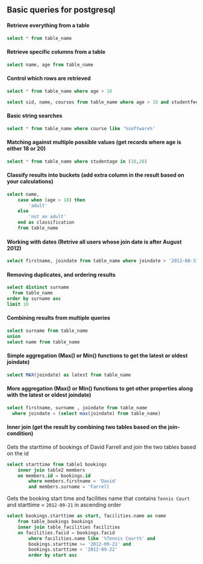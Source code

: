 ## Basic queries for postgresql

#### Retrieve everything from a table
```sql
select * from table_name
```

#### Retrieve specific columns from a table
```sql
select name, age from table_name
```

#### Control which rows are retrieved
```sql
select * from table_name where age > 18

select sid, name, courses from table_name where age > 18 and studentfee < 5000
```

#### Basic string searches
```sql
select * from table_name where course like '%software%' 
```

#### Matching against multiple possible values (get records where age is either 18 or 20)
```sql
select * from table_name where studentage in (18,20)
```

#### Classify results into buckets (add extra column in the result based on your calculations)
```sql
select name, 
	case when (age > 18) then
		'adult'
	else
		'not an adult' 
	end	as classification
	from table_name
```

#### Working with dates (Retrive all users whose join date is after August 2012)
```sql
select firstname, joindate from table_name where joindate > '2012-08-31'
```

#### Removing duplicates, and ordering results
```sql
select distinct surname 
  from table_name 
order by surname asc 
limit 10
```

#### Combining results from multiple queries
```sql
select surname from table_name 
union 
select name from table_name
```

#### Simple aggregation (Max() or Min() functions to get the latest or oldest joindate)
```sql
select MAX(joindate) as latest from table_name
```

#### More aggregation (Max() or Min() functions to get other properties along with the latest or oldest joindate)
```sql
select firstname, surname , joindate from table_name 
  where joindate = (select max(joindate) from table_name)
```

#### Inner join (get the result by combining two tables based on the join-condition)
Gets the starttime of bookings of David Farrell and join the two tables based on the id
```sql
select starttime from table1 bookings
	inner join table2 members
	on members.id = bookings.id
		where members.firstname = 'David'
		and members.surname = 'Farrell
```

Gets the booking start time and facilities name that contains ```Tennis Court``` and starttime = ```2012-09-21``` in ascending order
```sql
select bookings.starttime as start, facilities.name as name 
	from table_bookings bookings
	inner join table_facilities facilities 
	on facilities.facid = bookings.facid
		where facilities.name like '%Tennis Court%' and 
		bookings.starttime >= '2012-09-21' and 
		bookings.starttime < '2012-09-22'
		order by start asc
```
